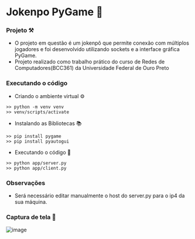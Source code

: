# Jokenpo PyGame 🐸

### Projeto ⚒️
- O projeto em questão é um jokenpô que permite conexão com múltiplos jogadores e foi desenvolvido utilizando sockets e a interface gráfica PyGame.
- Projeto realizado como trabalho prático do curso de Redes de Computadores(BCC361) da Universidade Federal de Ouro Preto 

### Executando o código
- Criando o ambiente virtual ⚙️
```
>> python -m venv venv
>> venv/scripts/activate
```

- Instalando as Bibliotecas 📚

```
>> pip install pygame
>> pip install pyautogui
```

- Executando o código 🚀
```
>> python app/server.py
>> python app/client.py
```

### Observações
- Será necessário editar manualmente o host do server.py para o ip4 da sua máquina.

### Captura de tela 📸
![image](https://user-images.githubusercontent.com/88840131/234989629-9f05bfc9-9795-4975-af12-16772b27eb87.png)
